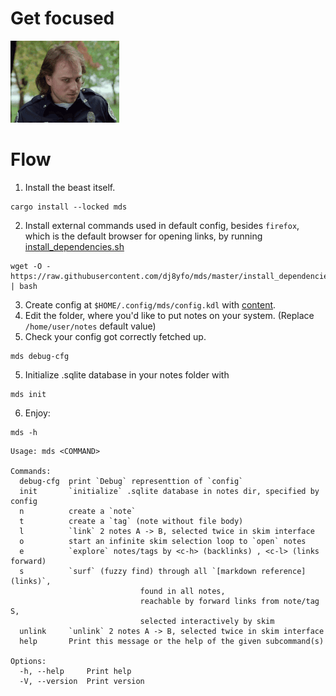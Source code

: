 
# Get focused

![Alt](./logo.gif "Getting focused in your own special way")

# Flow

1. Install the beast itself.

```
cargo install --locked mds 
```

2. Install external commands used in default config, besides `firefox`, which is the default browser for opening links, 
by running [install_dependencies.sh](./install_dependencies.sh)
```
wget -O - https://raw.githubusercontent.com/dj8yfo/mds/master/install_dependencies.sh  | bash
```
3. Create config at `$HOME/.config/mds/config.kdl` with [content](./config.kdl).
  1. Edit the folder, where you'd like to put notes on your system. (Replace `/home/user/notes` default value)
4. Check your config got correctly fetched up.
  ```
  mds debug-cfg
  ```
5. Initialize .sqlite database in your notes folder with
  ```
  mds init  
  ```

6. Enjoy:
  ```
  mds -h
  ```

  ```
  Usage: mds <COMMAND>

  Commands:
    debug-cfg  print `Debug` representtion of `config`
    init       `initialize` .sqlite database in notes dir, specified by config
    n          create a `note`
    t          create a `tag` (note without file body)
    l          `link` 2 notes A -> B, selected twice in skim interface
    o          start an infinite skim selection loop to `open` notes
    e          `explore` notes/tags by <c-h> (backlinks) , <c-l> (links forward)
    s          `surf` (fuzzy find) through all `[markdown reference](links)`, 
                               found in all notes, 
                               reachable by forward links from note/tag S, 
                               selected interactively by skim
    unlink     `unlink` 2 notes A -> B, selected twice in skim interface
    help       Print this message or the help of the given subcommand(s)

  Options:
    -h, --help     Print help
    -V, --version  Print version
  ```
